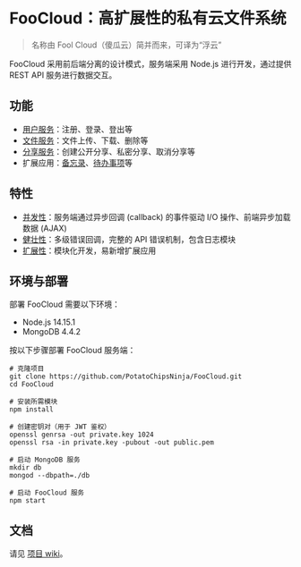 # FooCloud：高扩展性的私有云文件系统
> 名称由 Fool Cloud（傻瓜云）简并而来，可译为“浮云”

FooCloud 采用前后端分离的设计模式，服务端采用 Node.js 进行开发，通过提供 REST API 服务进行数据交互。

## 功能
- [用户服务](https://github.com/PotatoChipsNinja/FooCloud/wiki/User-Service)：注册、登录、登出等
- [文件服务](https://github.com/PotatoChipsNinja/FooCloud/wiki/Disk-Service)：文件上传、下载、删除等
- [分享服务](https://github.com/PotatoChipsNinja/FooCloud/wiki/Share-Service)：创建公开分享、私密分享、取消分享等
- 扩展应用：[备忘录](https://github.com/PotatoChipsNinja/FooCloud/wiki/Extend-Memo)、[待办事项](https://github.com/PotatoChipsNinja/FooCloud/wiki/Extend-TODO)等

## 特性
- [并发性](https://github.com/PotatoChipsNinja/FooCloud/wiki/Concurrency)：服务端通过异步回调 (callback) 的事件驱动 I/O 操作、前端异步加载数据 (AJAX)
- [健壮性](https://github.com/PotatoChipsNinja/FooCloud/wiki/Robustness)：多级错误回调，完整的 API 错误机制，包含日志模块
- [扩展性](https://github.com/PotatoChipsNinja/FooCloud/wiki/Scalability)：模块化开发，易新增扩展应用

## 环境与部署
部署 FooCloud 需要以下环境：
- Node.js 14.15.1
- MongoDB 4.4.2

按以下步骤部署 FooCloud 服务端：
``` shell
# 克隆项目
git clone https://github.com/PotatoChipsNinja/FooCloud.git
cd FooCloud

# 安装所需模块
npm install

# 创建密钥对（用于 JWT 鉴权）
openssl genrsa -out private.key 1024
openssl rsa -in private.key -pubout -out public.pem

# 启动 MongoDB 服务
mkdir db
mongod --dbpath=./db

# 启动 FooCloud 服务
npm start
```

## 文档
请见 [项目 wiki](https://github.com/PotatoChipsNinja/FooCloud/wiki/Home)。
